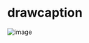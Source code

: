 # drawcaption

![image](https://user-images.githubusercontent.com/2605401/216772380-6f0305cc-ee3e-4778-854c-4dc41d956862.png)
